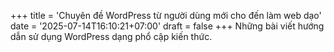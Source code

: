 +++
title = 'Chuyên đề WordPress từ người dùng mới cho đến làm web dạo'
date = '2025-07-14T16:10:21+07:00'
draft = false
+++
Những bài viết hướng dẫn sử dụng WordPress dạng phổ cập kiến thức.